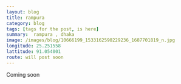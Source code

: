 ```yaml
---
layout: blog
title: rampura
category: blog
tags: [tags for the post, is here]  
summary:  rampura , dhaka
image: /images/blog/10666199_1533162590229236_1687701819_n.jpg
longitude: 25.251558
lattitude: 91.054001
route: will post soon
---
```



Coming soon